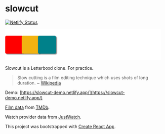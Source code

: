 # slowcut

[![Netlify Status](https://api.netlify.com/api/v1/badges/c61b134b-0e92-4c2b-acb0-01ef7627ebfe/deploy-status)](https://app.netlify.com/sites/slowcut-demo/deploys)

![Slowcut Logo](/src/images/slowcut-brand.png)

Slowcut is a Letterboxd clone. For practice.

> Slow cutting is a film editing technique which uses shots of long duration.
> ~ [Wikipedia](https://en.wikipedia.org/wiki/Slow_cutting?wprov=sfti1)

Demo: [https://slowcut-demo.netlify.app/](https://slowcut-demo.netlify.app/)

[Film data](https://letterboxd.com/about/film-data/) from [TMDb](https://www.themoviedb.org/).

Watch provider data from [JustWatch](https://www.justwatch.com/).

This project was bootstrapped with [Create React App](https://github.com/facebook/create-react-app).

